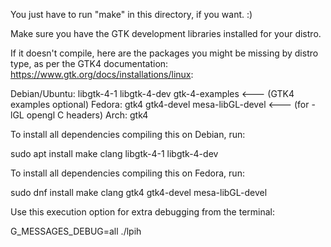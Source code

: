 You just have to run "make" in this directory, if you want.      :)

Make sure you have the GTK development libraries installed for your distro.

If it doesn't compile, here are the packages you might be missing by distro type, as per the GTK4 documentation: https://www.gtk.org/docs/installations/linux:

 Debian/Ubuntu:	libgtk-4-1 libgtk-4-dev	gtk-4-examples  <--- (GTK4 examples optional)
 Fedora:	gtk4	gtk4-devel   	mesa-libGL-devel        <--- (for -lGL opengl C headers)
 Arch:	gtk4

To install all dependencies compiling this on Debian, run:

sudo apt install make clang libgtk-4-1 libgtk-4-dev


To install all dependencies compiling this on Fedora, run:

sudo dnf install make clang gtk4 gtk4-devel mesa-libGL-devel


Use this execution option for extra debugging from the terminal: 

G_MESSAGES_DEBUG=all ./lpih

